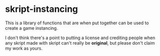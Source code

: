# skript-instancing
This is a library of functions that are when put together can be used to create a game instancing.

I don't think there's a point to putting a license and crediting people when any skript made with skript can't really be **original**,
but please don't claim my work as yours.
